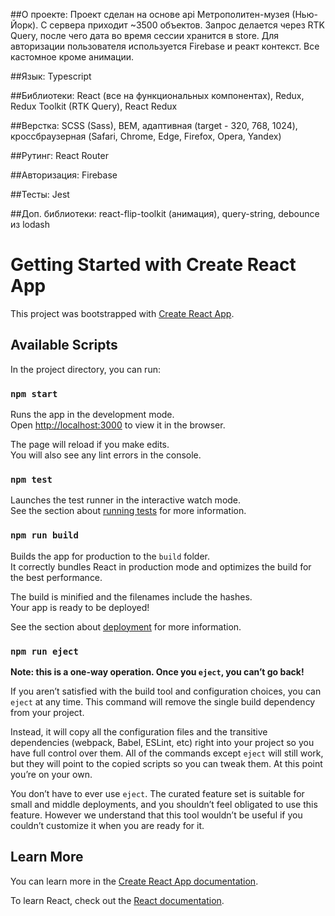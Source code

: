 ##О проекте:
Проект сделан на основе api Метрополитен-музея (Нью-Йорк). С сервера приходит ~3500 объектов. Запрос делается через RTK Query, после чего дата во время сессии хранится в store. Для авторизации пользователя используется Firebase и реакт контекст. Все кастомное кроме анимации.

##Язык:
Typescript

##Библиотеки:
React (все на функциональных компонентах), Redux, Redux Toolkit (RTK Query), React Redux

##Верстка:
SCSS (Sass), BEM, адаптивная (target - 320, 768, 1024), кроссбраузерная (Safari, Chrome, Edge, Firefox, Opera, Yandex)

##Рутинг:
React Router

##Авторизация:
Firebase

##Тесты:
Jest

##Доп. библиотеки:
react-flip-toolkit (анимация), query-string, debounce из lodash


# Getting Started with Create React App

This project was bootstrapped with [Create React App](https://github.com/facebook/create-react-app).

## Available Scripts

In the project directory, you can run:

### `npm start`

Runs the app in the development mode.\
Open [http://localhost:3000](http://localhost:3000) to view it in the browser.

The page will reload if you make edits.\
You will also see any lint errors in the console.

### `npm test`

Launches the test runner in the interactive watch mode.\
See the section about [running tests](https://facebook.github.io/create-react-app/docs/running-tests) for more information.

### `npm run build`

Builds the app for production to the `build` folder.\
It correctly bundles React in production mode and optimizes the build for the best performance.

The build is minified and the filenames include the hashes.\
Your app is ready to be deployed!

See the section about [deployment](https://facebook.github.io/create-react-app/docs/deployment) for more information.

### `npm run eject`

**Note: this is a one-way operation. Once you `eject`, you can’t go back!**

If you aren’t satisfied with the build tool and configuration choices, you can `eject` at any time. This command will remove the single build dependency from your project.

Instead, it will copy all the configuration files and the transitive dependencies (webpack, Babel, ESLint, etc) right into your project so you have full control over them. All of the commands except `eject` will still work, but they will point to the copied scripts so you can tweak them. At this point you’re on your own.

You don’t have to ever use `eject`. The curated feature set is suitable for small and middle deployments, and you shouldn’t feel obligated to use this feature. However we understand that this tool wouldn’t be useful if you couldn’t customize it when you are ready for it.

## Learn More

You can learn more in the [Create React App documentation](https://facebook.github.io/create-react-app/docs/getting-started).

To learn React, check out the [React documentation](https://reactjs.org/).
